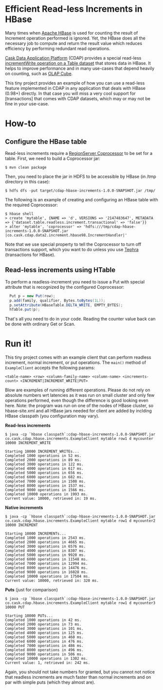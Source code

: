 # Efficient Read-less Increments in HBase

Many times when [Apache HBase](hbase.apache.org) is used for counting the result of Increment operation performed is ignored. Yet, the HBase does all the necessary job to compute and return the result value which reduces efficiency by performing redundant read operations.

[Cask Data Application Platform](cdap.io) (CDAP) provides a special read-less [incrementWrite operation on a Table dataset]() that stores data in HBase. It helps to improve performance and in many use-cases that depend heavily on counting, such as [OLAP Cube]().

This tiny project provides an example of how you can use a read-less feature implemented in CDAP in any application that deals with HBase (0.98+) directly. In that case you will miss a very cool support for [transactions] that comes with CDAP datasets, which may or may not be fine in your use-case.

# How-to

## Configure the HBase table

Read-less increments require a [RegionServer Coprocessor]() to be set for a table. First, we need to build a Coprocessor jar:

```
$ mvn clean package
```

Then, you need to place the jar in HDFS to be accessible by HBase (in /tmp directory in this case):

```
$ hdfs dfs -put target/cdap-hbase-increments-1.0.0-SNAPSHOT.jar /tmp/
```

The following is an example of creating and configuring an HBase table with the required Coprocessor:

```
$ hbase shell
> create 'mytable', {NAME => 'd', VERSIONS => '2147483647', METADATA => {'dataset.table.readless.increment.transactional' => 'false'}}
> alter 'mytable', 'coprocessor' => 'hdfs:///tmp/cdap-hbase-increments-1.0.0-SNAPSHOT.jar |co.cask.cdap.data2.increment.hbase98.IncrementHandler|'
```

Note that we use special property to tell the Coprocessor to turn off transactions support, which you want to do unless you use [Tephra]() (transactions for HBase).

## Read-less increments using HTable

To perform a readless-increment you need to issue a Put with special attribute that is recognized by the configured Coprocessor:

``` java
  Put p = new Put(row);
  p.add(family, qualifier, Bytes.toBytes(1L));
  p.setAttribute(HBaseTable.DELTA_WRITE, EMPTY_BYTES);
  hTable.put(p);
```

That's all you need to do in your code. Reading the counter value back can be done with ordinary Get or Scan.

# Run it!

This tiny project comes with an example client that can perform readless increment, normal increment, or put operations. The ``main()`` method of ``ExampleClient`` accepts the following params:
```
<table-name> <row> <column-family-name> <column-name> <increments-count> <INCREMENT|INCREMENT_WRITE|PUT>
```

Blow are examples of running different operations. Please do not rely on absolute numbers wrt latencies as it was run on small cluster and only few operations performed, even though the difference is good looking even here. Note: the program was run on one of the nodes of HBase cluster, so hbase-site.xml and all HBase jars needed for client are added by inclding HBase classpath (you configuration may vary).

**Read-less increments**

```
$ java -cp `hbase classpath`:cdap-hbase-increments-1.0.0-SNAPSHOT.jar co.cask.cdap.hbase.increments.ExampleClient mytable row1 d mycounter 10000 INCREMENT_WRITE

Starting 10000 INCREMENT_WRITEs...
Completed 1000 operations in 52 ms.
Completed 2000 operations in 89 ms.
Completed 3000 operations in 122 ms.
Completed 4000 operations in 617 ms.
Completed 5000 operations in 656 ms.
Completed 6000 operations in 682 ms.
Completed 7000 operations in 1508 ms.
Completed 8000 operations in 1537 ms.
Completed 9000 operations in 1566 ms.
Completed 10000 operations in 1993 ms.
Current value: 10000, retrieved in: 19 ms.
```

**Native increments**

```
$ java -cp `hbase classpath`:cdap-hbase-increments-1.0.0-SNAPSHOT.jar co.cask.cdap.hbase.increments.ExampleClient mytable row1 d mycounter2 10000 INCREMENT

Starting 10000 INCREMENTs...
Completed 1000 operations in 2543 ms.
Completed 2000 operations in 4665 ms.
Completed 3000 operations in 6576 ms.
Completed 4000 operations in 8307 ms.
Completed 5000 operations in 9920 ms.
Completed 6000 operations in 11548 ms.
Completed 7000 operations in 12994 ms.
Completed 8000 operations in 14476 ms.
Completed 9000 operations in 16028 ms.
Completed 10000 operations in 17504 ms.
Current value: 10000, retrieved in: 320 ms.
```

**Puts** (just for comparison)

```
$ java -cp `hbase classpath`:cdap-hbase-increments-1.0.0-SNAPSHOT.jar co.cask.cdap.hbase.increments.ExampleClient mytable row1 d mycounter3 10000 PUT

Starting 10000 PUTs...
Completed 1000 operations in 42 ms.
Completed 2000 operations in 73 ms.
Completed 3000 operations in 101 ms.
Completed 4000 operations in 125 ms.
Completed 5000 operations in 460 ms.
Completed 6000 operations in 476 ms.
Completed 7000 operations in 486 ms.
Completed 8000 operations in 496 ms.
Completed 9000 operations in 506 ms.
Completed 10000 operations in 1302 ms.
Current value: 1, retrieved in: 242 ms.
```

Again, you should not take numbers for granted, but you cannot not notice that readless increments are much faster than normal increments and on par with simple puts (which they almost are).
